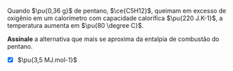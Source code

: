 Quando $\pu{0,36 g}$ de pentano, $\ce{C5H12}$, queimam em excesso de oxigênio em um calorímetro com capacidade calorífica $\pu{220 J.K-1}$, a temperatura aumenta em $\pu{80 \degree C}$.

**Assinale** a alternativa que mais se aproxima da entalpia de combustão do pentano.

- [x] $\pu{3,5 MJ.mol-1}$
